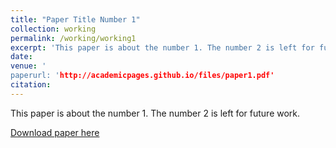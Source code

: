 ```yaml
---
title: "Paper Title Number 1"
collection: working
permalink: /working/working1
excerpt: 'This paper is about the number 1. The number 2 is left for future work.'
date: 
venue: '
paperurl: 'http://academicpages.github.io/files/paper1.pdf'
citation: 
---
```

This paper is about the number 1. The number 2 is left for future work.

[Download paper here](http://academicpages.github.io/files/paper1.pdf)

